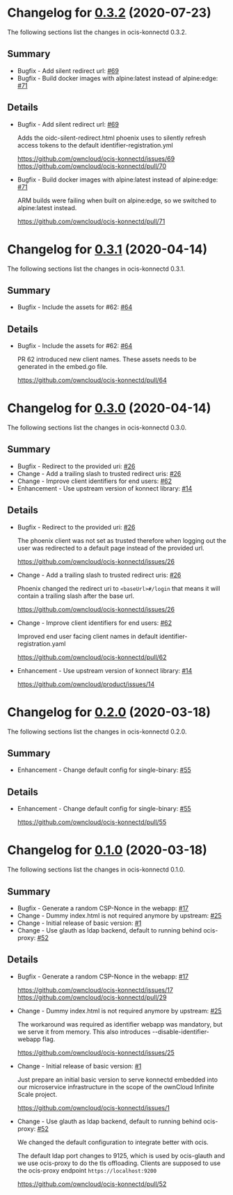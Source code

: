 # Changelog for [0.3.2] (2020-07-23)

The following sections list the changes in ocis-konnectd 0.3.2.

[0.3.2]: https://github.com/owncloud/ocis-konnectd/compare/v0.3.1...v0.3.2

## Summary

* Bugfix - Add silent redirect url: [#69](https://github.com/owncloud/ocis-konnectd/issues/69)
* Bugfix - Build docker images with alpine:latest instead of alpine:edge: [#71](https://github.com/owncloud/ocis-konnectd/pull/71)

## Details

* Bugfix - Add silent redirect url: [#69](https://github.com/owncloud/ocis-konnectd/issues/69)

   Adds the oidc-silent-redirect.html phoenix uses to silently refresh access tokens to the
   default identifier-registration.yml

   https://github.com/owncloud/ocis-konnectd/issues/69
   https://github.com/owncloud/ocis-konnectd/pull/70


* Bugfix - Build docker images with alpine:latest instead of alpine:edge: [#71](https://github.com/owncloud/ocis-konnectd/pull/71)

   ARM builds were failing when built on alpine:edge, so we switched to alpine:latest instead.

   https://github.com/owncloud/ocis-konnectd/pull/71

# Changelog for [0.3.1] (2020-04-14)

The following sections list the changes in ocis-konnectd 0.3.1.

[0.3.1]: https://github.com/owncloud/ocis-konnectd/compare/v0.3.0...v0.3.1

## Summary

* Bugfix - Include the assets for #62: [#64](https://github.com/owncloud/ocis-konnectd/pull/64)

## Details

* Bugfix - Include the assets for #62: [#64](https://github.com/owncloud/ocis-konnectd/pull/64)

   PR 62 introduced new client names. These assets needs to be generated in the embed.go file.

   https://github.com/owncloud/ocis-konnectd/pull/64

# Changelog for [0.3.0] (2020-04-14)

The following sections list the changes in ocis-konnectd 0.3.0.

[0.3.0]: https://github.com/owncloud/ocis-konnectd/compare/v0.2.0...v0.3.0

## Summary

* Bugfix - Redirect to the provided uri: [#26](https://github.com/owncloud/ocis-konnectd/issues/26)
* Change - Add a trailing slash to trusted redirect uris: [#26](https://github.com/owncloud/ocis-konnectd/issues/26)
* Change - Improve client identifiers for end users: [#62](https://github.com/owncloud/ocis-konnectd/pull/62)
* Enhancement - Use upstream version of konnect library: [#14](https://github.com/owncloud/product/issues/14)

## Details

* Bugfix - Redirect to the provided uri: [#26](https://github.com/owncloud/ocis-konnectd/issues/26)

   The phoenix client was not set as trusted therefore when logging out the user was redirected to a
   default page instead of the provided url.

   https://github.com/owncloud/ocis-konnectd/issues/26


* Change - Add a trailing slash to trusted redirect uris: [#26](https://github.com/owncloud/ocis-konnectd/issues/26)

   Phoenix changed the redirect uri to `<baseUrl>#/login` that means it will contain a trailing
   slash after the base url.

   https://github.com/owncloud/ocis-konnectd/issues/26


* Change - Improve client identifiers for end users: [#62](https://github.com/owncloud/ocis-konnectd/pull/62)

   Improved end user facing client names in default identifier-registration.yaml

   https://github.com/owncloud/ocis-konnectd/pull/62


* Enhancement - Use upstream version of konnect library: [#14](https://github.com/owncloud/product/issues/14)

   https://github.com/owncloud/product/issues/14

# Changelog for [0.2.0] (2020-03-18)

The following sections list the changes in ocis-konnectd 0.2.0.

[0.2.0]: https://github.com/owncloud/ocis-konnectd/compare/v0.1.0...v0.2.0

## Summary

* Enhancement - Change default config for single-binary: [#55](https://github.com/owncloud/ocis-konnectd/pull/55)

## Details

* Enhancement - Change default config for single-binary: [#55](https://github.com/owncloud/ocis-konnectd/pull/55)

   https://github.com/owncloud/ocis-konnectd/pull/55

# Changelog for [0.1.0] (2020-03-18)

The following sections list the changes in ocis-konnectd 0.1.0.

[0.1.0]: https://github.com/owncloud/ocis-konnectd/compare/66337bb4dad4a3202880323adf7a51a1a3bb4085...v0.1.0

## Summary

* Bugfix - Generate a random CSP-Nonce in the webapp: [#17](https://github.com/owncloud/ocis-konnectd/issues/17)
* Change - Dummy index.html is not required anymore by upstream: [#25](https://github.com/owncloud/ocis-konnectd/issues/25)
* Change - Initial release of basic version: [#1](https://github.com/owncloud/ocis-konnectd/issues/1)
* Change - Use glauth as ldap backend, default to running behind ocis-proxy: [#52](https://github.com/owncloud/ocis-konnectd/pull/52)

## Details

* Bugfix - Generate a random CSP-Nonce in the webapp: [#17](https://github.com/owncloud/ocis-konnectd/issues/17)

   https://github.com/owncloud/ocis-konnectd/issues/17
   https://github.com/owncloud/ocis-konnectd/pull/29


* Change - Dummy index.html is not required anymore by upstream: [#25](https://github.com/owncloud/ocis-konnectd/issues/25)

   The workaround was required as identifier webapp was mandatory, but we serve it from memory.
   This also introduces --disable-identifier-webapp flag.

   https://github.com/owncloud/ocis-konnectd/issues/25


* Change - Initial release of basic version: [#1](https://github.com/owncloud/ocis-konnectd/issues/1)

   Just prepare an initial basic version to serve konnectd embedded into our microservice
   infrastructure in the scope of the ownCloud Infinite Scale project.

   https://github.com/owncloud/ocis-konnectd/issues/1


* Change - Use glauth as ldap backend, default to running behind ocis-proxy: [#52](https://github.com/owncloud/ocis-konnectd/pull/52)

   We changed the default configuration to integrate better with ocis.

   The default ldap port changes to 9125, which is used by ocis-glauth and we use ocis-proxy to do
   the tls offloading. Clients are supposed to use the ocis-proxy endpoint
   `https://localhost:9200`

   https://github.com/owncloud/ocis-konnectd/pull/52

